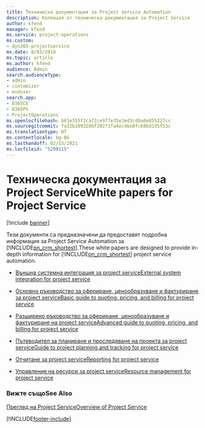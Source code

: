 ```yaml
---
title: Техническа документация за Project Service Automation
description: Колекция от техническа документация за Project Service
author: kfend
manager: kfend
ms.service: project-operations
ms.custom:
- dyn365-projectservice
ms.date: 8/03/2018
ms.topic: article
ms.author: kfend
audience: Admin
search.audienceType:
- admin
- customizer
- enduser
search.app:
- D365CE
- D365PS
- ProjectOperations
ms.openlocfilehash: b61e355f2caf2ce977e35e3ed3cdba0e855227cc
ms.sourcegitcommit: fa32b1893286f20271fa4ec4be8fc68bd135f53c
ms.translationtype: HT
ms.contentlocale: bg-BG
ms.lasthandoff: 02/15/2021
ms.locfileid: "5280115"
---
```

# <a name="white-papers-for-project-service"></a><span data-ttu-id="f5b5b-103">Техническа документация за Project Service</span><span class="sxs-lookup"><span data-stu-id="f5b5b-103">White papers for Project Service</span></span>

[!include [banner](../includes/psa-now-project-operations.md)]

<span data-ttu-id="f5b5b-104">Тези документи са предназначени да предоставят подробна информация за Project Service Automation за [!INCLUDE[pn_crm_shortest](../includes/pn-crm-shortest.md)].</span><span class="sxs-lookup"><span data-stu-id="f5b5b-104">These white papers are designed to provide in-depth information for [!INCLUDE[pn_crm_shortest](../includes/pn-crm-shortest.md)] project service automation.</span></span>

-   [<span data-ttu-id="f5b5b-105">Външна системна интеграция за project service</span><span class="sxs-lookup"><span data-stu-id="f5b5b-105">External system integration for project service</span></span>](https://go.microsoft.com/fwlink/?LinkId=825445)

-   [<span data-ttu-id="f5b5b-106">Основно ръководство за офериране, ценообразуване и фактуриране за project service</span><span class="sxs-lookup"><span data-stu-id="f5b5b-106">Basic guide to quoting, pricing, and billing for project service</span></span>](https://go.microsoft.com/fwlink/?LinkId=825241)

-   [<span data-ttu-id="f5b5b-107">Разширено ръководство за офериране, ценообразуване и фактуриране на project service</span><span class="sxs-lookup"><span data-stu-id="f5b5b-107">Advanced guide to quoting, pricing, and billing for project service</span></span>](https://go.microsoft.com/fwlink/?LinkId=825242)

-   [<span data-ttu-id="f5b5b-108">Пътеводител за планиране и проследяване на проекта за project service</span><span class="sxs-lookup"><span data-stu-id="f5b5b-108">Guide to project planning and tracking for project service</span></span>](https://go.microsoft.com/fwlink/?LinkId=825243)

-   [<span data-ttu-id="f5b5b-109">Отчитане за project service</span><span class="sxs-lookup"><span data-stu-id="f5b5b-109">Reporting for project service</span></span>](https://go.microsoft.com/fwlink/?LinkId=825446)

-   [<span data-ttu-id="f5b5b-110">Управление на ресурси за project service</span><span class="sxs-lookup"><span data-stu-id="f5b5b-110">Resource management for project service</span></span>](https://go.microsoft.com/fwlink/?LinkId=825244)

### <a name="see-also"></a><span data-ttu-id="f5b5b-111">Вижте също</span><span class="sxs-lookup"><span data-stu-id="f5b5b-111">See Also</span></span>
 [<span data-ttu-id="f5b5b-112">Преглед на Project Service</span><span class="sxs-lookup"><span data-stu-id="f5b5b-112">Overview of Project Service</span></span>](../psa/overview.md)


[!INCLUDE[footer-include](../includes/footer-banner.md)]